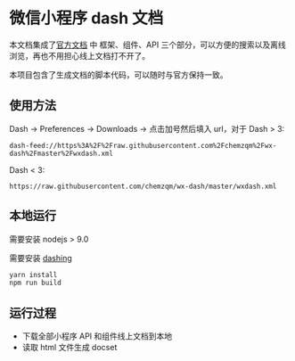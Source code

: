 # 微信小程序 dash 文档

本文档集成了[官方文档](https://developers.weixin.qq.com/miniprogram/dev/) 中
框架、组件、API 三个部分，可以方便的搜索以及离线浏览，再也不用担心线上文档打不开了。

本项目包含了生成文档的脚本代码，可以随时与官方保持一致。

## 使用方法

Dash -> Preferences -> Downloads -> 点击加号然后填入 url，对于 Dash > 3:

```
dash-feed://https%3A%2F%2Fraw.githubusercontent.com%2Fchemzqm%2Fwx-dash%2Fmaster%2Fwxdash.xml
```

Dash < 3:

```
https://raw.githubusercontent.com/chemzqm/wx-dash/master/wxdash.xml
```

## 本地运行

需要安装 nodejs > 9.0

需要安装 [dashing](https://github.com/technosophos/dashing)

``` sh
yarn install
npm run build
```

## 运行过程

* 下载全部小程序 API 和组件线上文档到本地
* 读取 html 文件生成 docset
